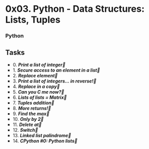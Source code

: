 # 0x03. Python - Data Structures: Lists, Tuples
### Python ###

## **Tasks** ## 
<ul style="list-style-type:square">
<li> 0. <em>  <strong>Print a list of integer</strong> </em> </li>
<li> 1. <em>  <strong>Secure access to an element in a list</strong> </em> </li>
<li> 2. <em>  <strong>Replace element</strong> </em> </li>
<li> 3. <em>  <strong>Print a list of integers... in reverse!</strong></em> </li>
<li> 4. <em>  <strong>Replace in a copy</strong> </em> </li>
<li> 5. <em>  <strong>Can you C me now?</strong> </em> </li>
<li> 6. <em>  <strong>Lists of lists = Matrix</strong> </em> </li>
<li> 7. <em>  <strong>Tuples addition</strong> </em> </li>
<li> 8. <em>  <strong>More returns!</strong> </em> </li>
<li> 9. <em>  <strong>Find the max</strong> </em> </li>
<li> 10. <em> <strong>Only by 2</strong> </em> </li>
<li> 11. <em> <strong>Delete at</strong> </em> </li>
<li> 12. <em> <strong>Switch</strong> </em> </li>
<li> 13. <em> <strong>Linked list palindrome</strong> </em> </li>
<li> 14. <em> <strong>CPython #0: Python lists</strong> </em> </li>
 </ul>
